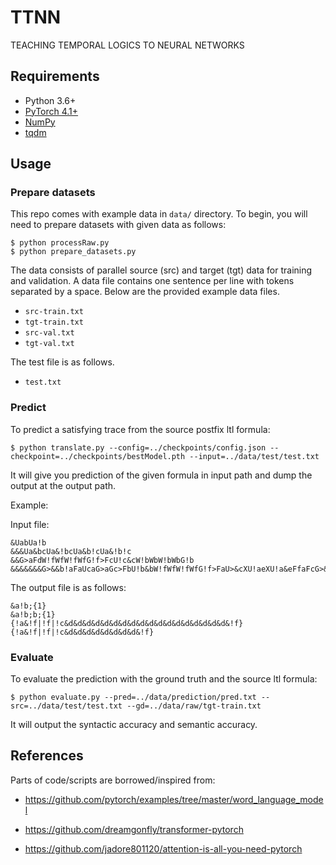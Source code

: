 # TTNN

TEACHING TEMPORAL LOGICS TO NEURAL NETWORKS

## Requirements
- Python 3.6+
- [PyTorch 4.1+](http://pytorch.org/)
- [NumPy](http://www.numpy.org/)
- [tqdm](https://github.com/tqdm/tqdm)

## Usage

### Prepare datasets
This repo comes with example data in `data/` directory. To begin, you will need to prepare datasets with given data as follows:
```
$ python processRaw.py
$ python prepare_datasets.py
```

The data consists of parallel source (src) and target (tgt) data for training and validation.
A data file contains one sentence per line with tokens separated by a space.
Below are the provided example data files.

- `src-train.txt`
- `tgt-train.txt`
- `src-val.txt`
- `tgt-val.txt`
  
The test file is as follows.
- `test.txt`

### Predict
To predict a satisfying trace from the source postfix ltl formula:
```
$ python translate.py --config=../checkpoints/config.json --checkpoint=../checkpoints/bestModel.pth --input=../data/test/test.txt
```

It will give you prediction of the given formula in input path and dump the output at the output path.

Example:

Input file:
```
&UabUa!b
&&&Ua&bcUa&!bcUa&b!cUa&!b!c
&&G>aFdW!fWfW!fWfG!f>FcU!c&cW!bWbW!bWbG!b
&&&&&&&G>&&b!aFaUcaG>aGc>FbU!b&bW!fWfW!fWfG!f>FaU>&cXU!aeXU!a&eFfaFcG>&aFeU!&&!efXU!e&!ed|ec|G!aF&aW!fdG>eG!c
```

The output file is as follows:
```
&a!b;{1}
&a!b;b;{1}
{!a&!f|!f|!c&d&d&d&d&d&d&d&d&d&d&d&d&d&d&d&d&d&d&!f}
{!a&!f|!f|!c&d&d&d&d&d&d&d&d&!f}
```

### Evaluate

To evaluate the prediction with the ground truth and the source ltl formula:
```
$ python evaluate.py --pred=../data/prediction/pred.txt --src=../data/test/test.txt --gd=../data/raw/tgt-train.txt
```

It will output the syntactic accuracy and semantic accuracy.

## References

Parts of code/scripts are borrowed/inspired from:

- https://github.com/pytorch/examples/tree/master/word_language_model

- https://github.com/dreamgonfly/transformer-pytorch

- https://github.com/jadore801120/attention-is-all-you-need-pytorch
